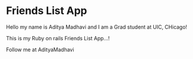 # Friends List App

Hello my name is Aditya Madhavi and I 
am a Grad student at UIC, CHicago!

This is my Ruby on rails Friends
List App...!

Follow me at AdityaMadhavi